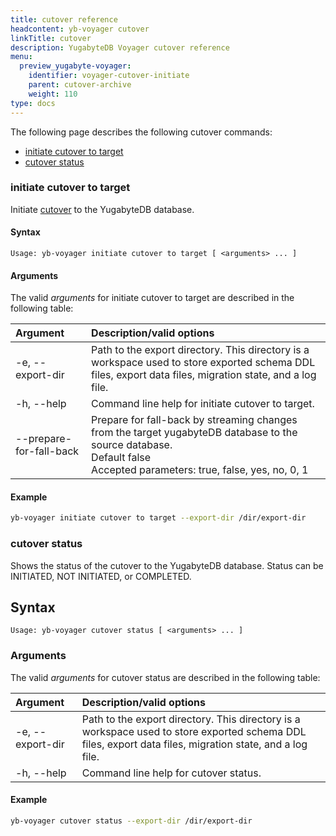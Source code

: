 ```yaml
---
title: cutover reference
headcontent: yb-voyager cutover
linkTitle: cutover
description: YugabyteDB Voyager cutover reference
menu:
  preview_yugabyte-voyager:
    identifier: voyager-cutover-initiate
    parent: cutover-archive
    weight: 110
type: docs
---
```


The following page describes the following cutover commands:

- [initiate cutover to target](#initiate-cutover-to-target)
- [cutover status](#cutover-status)

### initiate cutover to target

Initiate [cutover](../../../migrate/live-migrate/#cutover-to-the-target) to the YugabyteDB database.

#### Syntax

```text
Usage: yb-voyager initiate cutover to target [ <arguments> ... ]
```

#### Arguments

The valid *arguments* for initiate cutover to target are described in the following table:

| Argument | Description/valid options |
| :------- | :------------------------ |
| -e, --export-dir <path> | Path to the export directory. This directory is a workspace used to store exported schema DDL files, export data files, migration state, and a log file.|
| -h, --help | Command line help for initiate cutover to target. |
| --prepare-for-fall-back | Prepare for fall-back by streaming changes from the target yugabyteDB database to the source database. <br>Default false<br> Accepted parameters: true, false, yes, no, 0, 1 |

#### Example

```sh
yb-voyager initiate cutover to target --export-dir /dir/export-dir
```

### cutover status

Shows the status of the cutover to the YugabyteDB database. Status can be INITIATED, NOT INITIATED, or COMPLETED.

## Syntax

```text
Usage: yb-voyager cutover status [ <arguments> ... ]
```

### Arguments

The valid *arguments* for cutover status are described in the following table:

| Argument | Description/valid options |
| :------- | :------------------------ |
| -e, --export-dir <path> | Path to the export directory. This directory is a workspace used to store exported schema DDL files, export data files, migration state, and a log file.|
| -h, --help | Command line help for cutover status. |

#### Example

```sh
yb-voyager cutover status --export-dir /dir/export-dir
